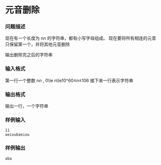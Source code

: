 # 元音删除



### 问题描述

现在有一个长度为 n*n* 的字符串，都有小写字母组成。
现在要将所有相连的元音只保留第一个，并将其他元音删除

输出删除完之后的字符串

### 输入格式

第一行一个整数 n*n* , 0\le n\le10^60≤*n*≤106
接下来一行表示字符串

### 输出格式

输出一行，一个字符串

### 样例输入

```
11
aeioubaeiou
```



### 样例输出

```
aba
```